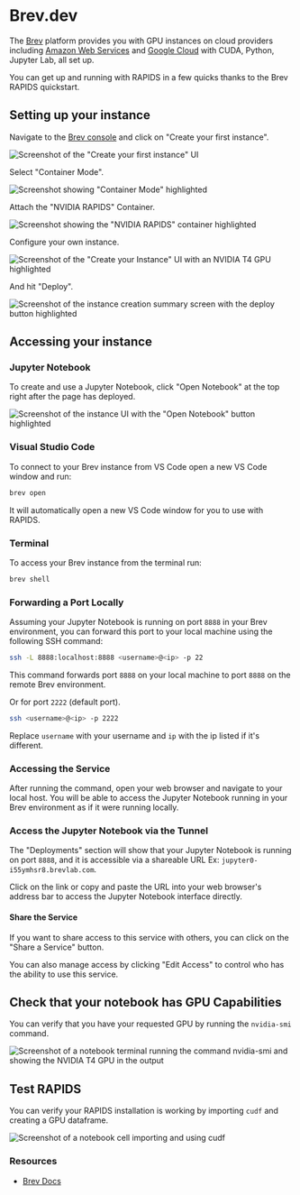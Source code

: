 # Brev.dev

The [Brev](https://brev.dev/) platform provides you with GPU instances on cloud providers including [Amazon Web Services](https://aws.amazon.com/) and [Google Cloud](https://cloud.google.com) with CUDA, Python, Jupyter Lab, all set up.

You can get up and running with RAPIDS in a few quicks thanks to the Brev RAPIDS quickstart.

## Setting up your instance

Navigate to the [Brev console](https://console.brev.dev/) and click on "Create your first instance".

![Screenshot of the "Create your first instance" UI](/_static/images/platforms/brev/brev1.png)

Select "Container Mode".

![Screenshot showing "Container Mode" highlighted](/_static/images/platforms/brev/brev2.png)

Attach the "NVIDIA RAPIDS" Container.

![Screenshot showing the "NVIDIA RAPIDS" container highlighted](/_static/images/platforms/brev/brev3.png)

Configure your own instance.

![Screenshot of the "Create your Instance" UI with an NVIDIA T4 GPU highlighted](/_static/images/platforms/brev/brev4.png)

And hit "Deploy".

![Screenshot of the instance creation summary screen with the deploy button highlighted](/_static/images/platforms/brev/brev5.png)

## Accessing your instance

### Jupyter Notebook

To create and use a Jupyter Notebook, click "Open Notebook" at the top right after the page has deployed.

![Screenshot of the instance UI with the "Open Notebook" button highlighted](/_static/images/platforms/brev/brev8.png)

### Visual Studio Code

To connect to your Brev instance from VS Code open a new VS Code window and run:

```bash
brev open
```

It will automatically open a new VS Code window for you to use with RAPIDS.

### Terminal

To access your Brev instance from the terminal run:

```bash
brev shell
```

### Forwarding a Port Locally

Assuming your Jupyter Notebook is running on port `8888` in your Brev environment, you can forward this port to your local machine using the following SSH command:

```bash
ssh -L 8888:localhost:8888 <username>@<ip> -p 22
```

This command forwards port `8888` on your local machine to port `8888` on the remote Brev environment.

Or for port `2222` (default port).

```bash
ssh <username>@<ip> -p 2222
```

Replace `username` with your username and `ip` with the ip listed if it's different.

### Accessing the Service

After running the command, open your web browser and navigate to your local host. You will be able to access the Jupyter Notebook running in your Brev environment as if it were running locally.

### Access the Jupyter Notebook via the Tunnel

The "Deployments" section will show that your Jupyter Notebook is running on port `8888`, and it is accessible via a shareable URL Ex: `jupyter0-i55ymhsr8.brevlab.com`.

Click on the link or copy and paste the URL into your web browser's address bar to access the Jupyter Notebook interface directly.

#### Share the Service

If you want to share access to this service with others, you can click on the "Share a Service" button.

You can also manage access by clicking "Edit Access" to control who has the ability to use this service.

## Check that your notebook has GPU Capabilities

You can verify that you have your requested GPU by running the `nvidia-smi` command.

![Screenshot of a notebook terminal running the command nvidia-smi and showing the NVIDIA T4 GPU in the output](/_static/images/platforms/brev/brev6.png)

## Test RAPIDS

You can verify your RAPIDS installation is working by importing `cudf` and creating a GPU dataframe.

![Screenshot of a notebook cell importing and using cudf](/_static/images/platforms/brev/brev7.png)

### Resources

- [Brev Docs](https://brev.dev/)

